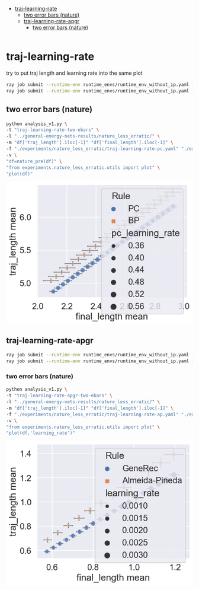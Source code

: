 <!-- TOC -->

- [traj-learning-rate](#traj-learning-rate)
  - [two error bars (nature)](#two-error-bars-nature)
  - [traj-learning-rate-apgr](#traj-learning-rate-apgr)
    - [two error bars (nature)](#two-error-bars-nature-1)

<!-- /TOC -->

```bash

```

<!-- # random data all

random data, all measurements are studied

```bash
ray job submit --runtime-env runtime_envs/runtime_env_without_ip.yaml --address $PSSR -- python main.py -c nature_less_erratic/rand-data-all
```

```bash
running
python analysis_v1.py \
-t "rand-data-all" \
-l "../general-energy-nets-results/nature_less_erratic/" \
-m "df['measure_result'].iloc[-1]" \
-f "./experiments/nature_less_erratic/rand-data-all.yaml" \
-g 'measure' \
-v \
"df=nature_pre(df)" \
"g=nature_relplot(data=df,x='pc_learning_rate',y='measure_result',hue='Rule',row='iteration_end',col='num_datapoints',sharey=False).set(xscale='log',yscale='log')" \
"nature_post(g,is_grid=True)"
```

[doc](./rand-data-all.md)

# angle based

## real dataset

### base

with some search

```bash
ray job submit --runtime-env runtime_envs/runtime_env_without_ip.yaml --address $PSSR -- python main.py -c nature_less_erratic/base
```

```bash
python analysis_v1.py \
-t "base" \
-l "../general-energy-nets-results/nature_less_erratic/" \
-m "df['consistency'].iloc[-1]" \
-f "./experiments/nature_less_erratic/base.yaml" \
-v \
"df=nature_pre(df)" \
"g=nature_relplot(data=df,x='pc_learning_rate',y='consistency',hue='Rule',col='type').set(xscale='log')" \
"nature_post(g,is_grid=True)"
```

![](./base-.png)

### base-nature

focus on one config

weird, try random data, quit, not applied in nature

```bash
ray job submit --runtime-env runtime_envs/runtime_env_without_ip.yaml --address $PSSR -- python main.py -c nature_less_erratic/base-nature
```

```bash
python analysis_v1.py \
-t "base-nature" \
-l "../general-energy-nets-results/nature_less_erratic/" \
-m "df['consistency'].iloc[-1]" \
-f "./experiments/nature_less_erratic/base-nature.yaml" \
-v \
"df=nature_pre(df)" \
"g=nature_relplot(data=df,x='pc_learning_rate',y='consistency',hue='Rule', col='Inference rate')" \
"nature_post(g,is_grid=True)"
```

![](./base-nature-.png)

### base-apgr

same as the above but ap and gr

```bash
ray job submit --runtime-env runtime_envs/runtime_env_without_ip.yaml --address $PSSR -- python main.py -c nature_less_erratic/base-apgr
```

```bash
python analysis_v1.py \
-t "base-apgr" \
-l "../general-energy-nets-results/nature_less_erratic/" \
-m "df['consistency'].iloc[-1]" \
-f "./experiments/nature_less_erratic/base-apgr.yaml" \
-v \
"g=nature_relplot(data=df,x='pc_learning_rate',y='consistency',hue='Rule', col='Inference rate',sharey=False).set(xscale='log')" \
"nature_post(g,is_grid=True)"
```

![](./base-apgr-.png)

# length based

## random data

randomly generated a batch of data

### base-path-rand-data

```bash
ray job submit --runtime-env runtime_envs/runtime_env_without_ip.yaml --address $PSSR -- python main.py -c nature_less_erratic/base-path-rand-data -m T1
```

```bash
python analysis_v1.py \
-t "base-path-rand-data" \
-l "../general-energy-nets-results/nature_less_erratic/" \
-m "df['trace_rate'].iloc[-1]" \
-f "./experiments/nature_less_erratic/base-path-rand-data.yaml" \
-v \
"df=nature_pre(df)" \
"g=nature_relplot(data=df,x='pc_learning_rate',y='trace_rate',hue='Rule',row='iteration_end',col='num_datapoints').set(xscale='log')" \
"nature_post(g,is_grid=True)"
```

![](./base-path-rand-data-.png)

### length of final vector as the x axis

length of final vector as the x axis

```bash
python analysis_v1.py \
-t "base-path-rand-data-x-length" \
-l "../general-energy-nets-results/nature_less_erratic/" \
-m "df['traj_length'].iloc[-1]" "df['final_length'].iloc[-1]" \
-f "./experiments/nature_less_erratic/base-path-rand-data.yaml" \
-g "pc_learning_rate" \
-v \
"df=nature_pre(df)" \
"g=sns.displot(kind='kde',data=df,x='final_length',y='traj_length',hue='Rule',facet_kws={'sharey':False,'sharex':False})"
```

[md](./base-path-rand-data-x-length.md)

```bash
python analysis_v1.py \
-t "base-path-rand-data-x-length-focus" \
-l "../general-energy-nets-results/nature_less_erratic/" \
-m "df['traj_length'].iloc[-1]" "df['final_length'].iloc[-1]" \
-f "./experiments/nature_less_erratic/base-path-rand-data.yaml" \
-v \
"df=nature_pre(df)" \
"df=filter_dataframe_by_dict(df,{'pc_learning_rate':0.1})" \
"g=sns.jointplot(data=df,x='final_length',y='traj_length',hue='Rule',kind='kde')"
```

![](./base-path-rand-data-x-length-focus-.png)

```bash
ray job submit --runtime-env runtime_envs/runtime_env_without_ip.yaml --address $PSSR -- python main.py -c nature_less_erratic/base-path-rand-data -m T1
```

```bash
python analysis_v1.py \
-t "base-path-rand-data-x-length-focus-new" \
-l "../general-energy-nets-results/nature_less_erratic/" \
-m "df['traj_length'].iloc[-1]" "df['final_length'].iloc[-1]" \
-f "./experiments/nature_less_erratic/base-path-rand-data.yaml" \
-v \
"df=nature_pre(df)" \
"g=sns.relplot(data=df,x='final_length',y='traj_length',hue='Rule',size='pc_learning_rate',col='seed')"
```

![](./base-path-rand-data-x-length-focus-new-.png)

## base-path-rand-one-data

randomly generated one single data

```bash
ray job submit --runtime-env runtime_envs/runtime_env_without_ip.yaml --address $PSSR -- python main.py -c nature_less_erratic/base-path-rand-one-data
```

```bash
python analysis_v1.py \
-t "base-path-rand-one-data" \
-l "../general-energy-nets-results/nature_less_erratic/" \
-m "df['trace_rate'].iloc[-1]" \
-f "./experiments/nature_less_erratic/base-path-rand-one-data.yaml" \
-v \
"df=nature_pre(df)" \
"g=nature_relplot(data=df,x='pc_learning_rate',y='trace_rate',hue='Rule',row='iteration_end',col='num_datapoints',sharey=False).set(xscale='log',yscale='log')" \
"nature_post(g,is_grid=True)"
```

![](./base-path-rand-one-data-.png) -->

# traj-learning-rate

try to put traj length and learning rate into the same plot

```bash
ray job submit --runtime-env runtime_envs/runtime_env_without_ip.yaml --address $PSSR -- python main.py -c nature_less_erratic/traj-learning-rate-pc
ray job submit --runtime-env runtime_envs/runtime_env_without_ip.yaml --address $PSSR -- python main.py -c nature_less_erratic/traj-learning-rate-bp
```

<!-- ```bash
python analysis_v1.py \
-t "traj-learning-rate" \
-l "../general-energy-nets-results/nature_less_erratic/" \
-m "df['traj_length'].iloc[-1]" "df['final_length'].iloc[-1]" \
-f "./experiments/nature_less_erratic/traj-learning-rate-pc.yaml" "./experiments/nature_less_erratic/traj-learning-rate-bp.yaml" \
-v \
"df=nature_pre(df)" \
"g=sns.relplot(data=df,x='final_length',y='traj_length',hue='Rule',size='pc_learning_rate',style='Rule',alpha=0.75,col='seed',col_wrap=3)"
```

![](./traj-learning-rate-.png) -->

## two error bars (nature)

```bash
python analysis_v1.py \
-t "traj-learning-rate-two-ebars" \
-l "../general-energy-nets-results/nature_less_erratic/" \
-m "df['traj_length'].iloc[-1]" "df['final_length'].iloc[-1]" \
-f "./experiments/nature_less_erratic/traj-learning-rate-pc.yaml" "./experiments/nature_less_erratic/traj-learning-rate-bp.yaml" \
-v \
"df=nature_pre(df)" \
"from experiments.nature_less_erratic.utils import plot" \
"plot(df)"
```

![](./traj-learning-rate-two-ebars-.png)

## traj-learning-rate-apgr

```bash
ray job submit --runtime-env runtime_envs/runtime_env_without_ip.yaml --address $PSSR -- python main.py -c nature_less_erratic/traj-learning-rate-ap
ray job submit --runtime-env runtime_envs/runtime_env_without_ip.yaml --address $PSSR -- python main.py -c nature_less_erratic/traj-learning-rate-gr
```

### two error bars (nature)

```bash
python analysis_v1.py \
-t "traj-learning-rate-apgr-two-ebars" \
-l "../general-energy-nets-results/nature_less_erratic/" \
-m "df['traj_length'].iloc[-1]" "df['final_length'].iloc[-1]" \
-f "./experiments/nature_less_erratic/traj-learning-rate-ap.yaml" "./experiments/nature_less_erratic/traj-learning-rate-gr.yaml" \
-v \
"from experiments.nature_less_erratic.utils import plot" \
"plot(df,'learning_rate')"
```

![](./traj-learning-rate-apgr-two-ebars-.png)
